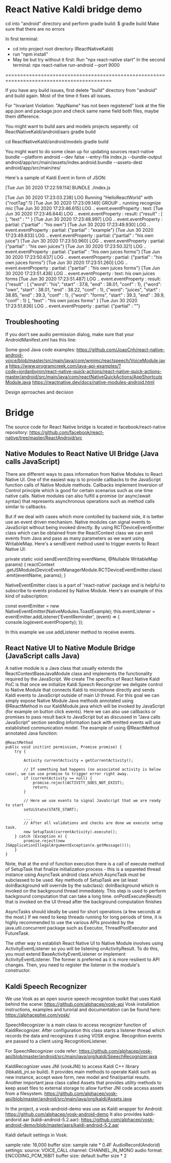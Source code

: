 # React Native Kaldi bridge demo

cd into "android" directory and perform gradle build:
$ gradle build
Make sure that there are no errors 

In first terminal:
- cd into project root directory (ReactNativeKaldi)
- run "npm install"
- May be but try without it first: Run "npx react-native start" 
In the second terminal:
npx react-native run-android --port 9000

==========================================================================================

If you have any build issues, first delete "build" directory from "android" and build again. Most of the time it fixes all issues.

For "Invariant Violation: "AppName" has not been registered" look at the file app.json and package.json and check same name field both files, maybe them difference.

You might want to build aars and models projects separetly:
cd ReactNativeKaldi/android/aars
gradle build

cd ReactNativeKaldi/android/models
gradle build

You might want to do some clean up for updating sources 
react-native bundle --platform android --dev false --entry-file index.js --bundle-output android/app/src/main/assets/index.android.bundle --assets-dest android/app/src/main/res/


Here's a sample of Kaldi Event in form of JSON:

[Tue Jun 30 2020 17:22:59.114]  BUNDLE  ./index.js

[Tue Jun 30 2020 17:23:03.238]  LOG      Running "HelloReactWorld" with {"rootTag":1}
[Tue Jun 30 2020 17:23:09.149]  GROUP  ..  running recognize mic
[Tue Jun 30 2020 17:23:46.615]  LOG    ..  event.eventProperty   :   text:
[Tue Jun 30 2020 17:23:46.644]  LOG    ..  event.eventProperty   :   result: {"result" : [  ], "text" : "" }
[Tue Jun 30 2020 17:23:48.997]  LOG    ..  event.eventProperty   :   partial: {"partial" : "his own"}
[Tue Jun 30 2020 17:23:49.930]  LOG    ..  event.eventProperty   :   partial: {"partial" : "example"}
[Tue Jun 30 2020 17:23:49.833]  LOG    ..  event.eventProperty   :   partial: {"partial" : "his own juice"}
[Tue Jun 30 2020 17:23:50.960]  LOG    ..  event.eventProperty   :   partial: {"partial" : "his own juices"}
[Tue Jun 30 2020 17:23:50.321]  LOG    ..  event.eventProperty   :   partial: {"partial" : "his own juices forms"}
[Tue Jun 30 2020 17:23:50.637]  LOG    ..  event.eventProperty   :   partial: {"partial" : "his own juices forms"}
[Tue Jun 30 2020 17:23:51.260]  LOG    ..  event.eventProperty   :   partial: {"partial" : "his own juices forms"}
[Tue Jun 30 2020 17:23:51.438]  LOG    ..  event.eventProperty   :   text: his own juices forms
[Tue Jun 30 2020 17:23:51.487]  LOG    ..  event.eventProperty   :   result: {"result" : [ {"word": "his", "start" : 37.8, "end" : 38.01, "conf" : 1},
{"word": "own", "start" : 38.01, "end" : 38.22, "conf" : 1},
{"word": "juices", "start" : 38.85, "end" : 39.3, "conf" : 1},
{"word": "forms", "start" : 39.3, "end" : 39.9, "conf" : 1}
 ], "text" : "his own juices forms" }
[Tue Jun 30 2020 17:23:51.836]  LOG    ..  event.eventProperty   :   partial: {"partial" : ""}




## Troubleshooting

If you don't see audio permission dialog, make sure that your AndroidManifest.xml has this line:
<uses-permission android:name="android.permission.RECORD_AUDIO" />

Some good Java code examples:
https://github.com/JoaoCnh/react-native-android-voice/blob/master/src/main/java/com/wmjmc/reactspeech/VoiceModule.java
https://www.programcreek.com/java-api-examples/?code=jordanbyron/react-native-quick-actions/react-native-quick-actions-master/android/src/main/java/com/reactNativeQuickActions/AppShortcutsModule.java
https://reactnative.dev/docs/native-modules-android.html


Design aprroaches and decision

# Bridge

The source code for React Native bridge is located in facebook/react-native repository:
https://github.com/facebook/react-native/tree/master/ReactAndroid/src


## Native Modules to React Native UI Bridge (Java calls JavaScript)

There are different ways to pass information from Native Modules to React Native UI. One of the easiest way is to provide callbacks to the JavaScript function calls of Native Module methods.
Callbacks implement Inversion of Control principle which is good for certain scenarios such as one time native calls.  Native modules can also fulfill a promise (or async/await syntax) that represents asynchronous operations such as method calls similar to callbacks.

But if we deal with cases which more contolled by backend side, it is better use an event driven mechanism.
Native modules can signal events to JavaScript without being invoked directly. By using RCTDeviceEventEmitter class which can be obtained from the ReactContext class we can emit events from Java and pass
as many parameters as we want using WritableMap. Here's a sendEvent method used to trigger events to React Native UI:

private static void sendEvent(String eventName,
                            @Nullable WritableMap params) {
    reactContext
        .getJSModule(DeviceEventManagerModule.RCTDeviceEventEmitter.class)
        .emit(eventName, params);
}

NativeEventEmitter class is a part of 'react-native' package and is helpful to subscribe to events produced by Native Module. Here's an example of this kind of subscription:

const eventEmitter = new NativeEventEmitter(NativeModules.ToastExample);
    this.eventListener = eventEmitter.addListener('EventReminder', (event) => {
       console.log(event.eventProperty);
    });

In this example we use addListener method to receive events.

## React Native UI to Native Module Bridge (JavaScript calls Java)

A native module is a Java class that usually extends the ReactContextBaseJavaModule class and implements the functionality required by the JavaScript. We create 
The specifics of React Native Kaldi PoC is that once we initialize Kaldi Speech Recongrizer we deligate control to Native Module that connects Kaldi to microphone directly and sends Kaldi events to JavaScript outside of main UI thread.
For this goal we can simply expose Native Module Java methods annotated using @ReactMethod in our KaldiModule.java which will be invoked by JavaScript (for example on button click events). Here we can also use callbacks or promises to pass result back to JavaScript but as discussed in "Java calls JavaScript" section sending information back with emitted events will use established communication model. 
The example of using @ReactMethod annotated Java function:

    @ReactMethod
    public void init(int permission, Promise promise) {
        try {
            
            Activity currentActivity = getCurrentActivity();
            
            // If something bad happens (no associated activity is below case), we can use promise to trigger error right away.
            if (currentActivity == null) {
                promise.reject(ACTIVITY_DOES_NOT_EXIST);
                return;
            }

            // Here we use events to signal JavaScript that we are ready to start
            setUiState(STATE_START);
            
            ....
            // After all validations and checks are done we execute setup task.  
            new SetupTask(currentActivity).execute();
        } catch (Exception e) {
            promise.reject(new JSApplicationIllegalArgumentException(e.getMessage()));
        }
    }

Note, that at the end of function execution there is a call of execute method of SetupTask that finalize initialization process - this is a separeted thread instance using AsyncTask android class which AsyncTask must be subclassed to be used.
Key methods of SetupTask are (at least doInBackground will override by the subclass):
doInBackground which is invoked on the background thread immediately. This step is used to perform background computation that can take a long time.
onPostExecute(Result) that is invoked on the UI thread after the background computation finishes

AsyncTasks should ideally be used for short operations (a few seconds at the most.) If we need to keep threads running for long periods of time, it is highly recommended to use the various APIs provided by the java.util.concurrent package such as Executor, ThreadPoolExecutor and FutureTask.

The other way to establish React Native UI to Native Module involves using ActivityEventListener so you will be listening onActivityResult. To do this, you must extend BaseActivityEventListener or implement ActivityEventListener. The former is preferred as it is more resilient to API changes. Then, you need to register the listener in the module's constructor.


## Kaldi Speech Recognizer

We use Vosk as an open source speech recogintion toolkit that uses Kaldi behind the scene:
https://github.com/alphacep/vosk-api
Vosk installation instructions, examples and turorial and documentation can be found here:
https://alphacephei.com/vosk/

SpeechRecognizer is a main class to access recognizer function of KaldiRecognizer. After configuration this class starts a listener thread which records the data and recognizes it using VOSK engine. Recognition events are passed to a client using RecognitionListener.

For SpeechRecognizer code refer:
https://github.com/alphacep/vosk-api/blob/master/android/src/main/java/org/kaldi/SpeechRecognizer.java

KaldiRecognizer uses JNI (voskJNI) to access Kaldi C++ library (libkaldi_jni.so build). It provides main methods to operate Kaldi such as new instance, accept wave form, new model and final/partial results.
Another important java class called Assets that provides utility methods to keep asset files to external storage to allow further JNI code access assets from a filesystem.
https://github.com/alphacep/vosk-api/blob/master/android/src/main/java/org/kaldi/Assets.java

In the project, a vosk-android-demo was use as Kaldi wrapper for Android:
https://github.com/alphacep/vosk-android-demo
It also provides kaldi-andorid aar (kaldi-android-5.2.aar):
https://github.com/alphacep/vosk-android-demo/blob/master/aars/kaldi-android-5.2.aar

Kaldi default settings in Vosk:

sample rate: 16,000
buffer size: sample rate * 0.4F
AudioRecord(Andorid) settings: 
  source: VOICE_CALL 
  channel: CHANNEL_IN_MONO
  audio format: ENCODING_PCM_16BIT
  buffer size: default buffer size * 2
